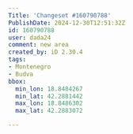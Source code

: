 ```yaml
---
Title: 'Changeset #160790788'
PublishDate: 2024-12-30T12:51:32Z
id: 160790788
user: dada24
comment: new area
created_by: iD 2.30.4
tags:
- Montenegro
- Budva
bbox:
  min_lon: 18.8484267
  min_lat: 42.2881442
  max_lon: 18.8486302
  max_lat: 42.2883072

---
```


